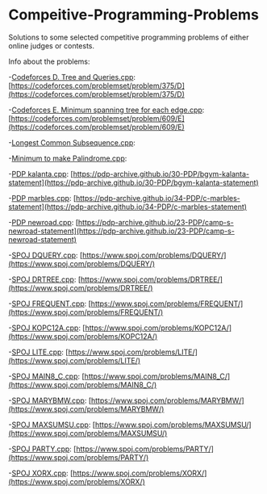 # Compeitive-Programming-Problems
Solutions to some selected competitive programming problems of either online judges or contests.

Info about the problems:

-[Codeforces D. Tree and Queries.cpp](Codeforces%20D.%20Tree%20and%20Queries.cpp): [https://codeforces.com/problemset/problem/375/D](https://codeforces.com/problemset/problem/375/D)

-[Codeforces E. Minimum spanning tree for each edge.cpp](Codeforces%20E.%20Minimum%20spanning%20tree%20for%20each%20edge.cpp): [https://codeforces.com/problemset/problem/609/E](https://codeforces.com/problemset/problem/609/E)

-[Longest Common Subsequence.cpp](Longest%20Common%20Subsequence.cpp): 

-[Minimum to make Palindrome.cpp](Minimum%20to%20make%20Palindrome.cpp):

-[PDP kalanta.cpp](PDP%20kalanta.cpp): [https://pdp-archive.github.io/30-PDP/bgym-kalanta-statement](https://pdp-archive.github.io/30-PDP/bgym-kalanta-statement)

-[PDP marbles.cpp](PDP%20marbles.cpp): [https://pdp-archive.github.io/34-PDP/c-marbles-statement](https://pdp-archive.github.io/34-PDP/c-marbles-statement)

-[PDP newroad.cpp](PDP%20newroad.cpp): [https://pdp-archive.github.io/23-PDP/camp-s-newroad-statement](https://pdp-archive.github.io/23-PDP/camp-s-newroad-statement)

-[SPOJ DQUERY.cpp](SPOJ%20DQUERY.cpp): [https://www.spoj.com/problems/DQUERY/](https://www.spoj.com/problems/DQUERY/)

-[SPOJ DRTREE.cpp](SPOJ%20DRTREE.cpp): [https://www.spoj.com/problems/DRTREE/](https://www.spoj.com/problems/DRTREE/)

-[SPOJ FREQUENT.cpp](SPOJ%20FREQUENT.cpp): [https://www.spoj.com/problems/FREQUENT/](https://www.spoj.com/problems/FREQUENT/)

-[SPOJ KOPC12A.cpp](SPOJ%20KOPC12A.cpp): [https://www.spoj.com/problems/KOPC12A/](https://www.spoj.com/problems/KOPC12A/)

-[SPOJ LITE.cpp](SPOJ%20LITE.cpp): [https://www.spoj.com/problems/LITE/](https://www.spoj.com/problems/LITE/)

-[SPOJ MAIN8_C.cpp](SPOJ%20MAIN8_C.cpp): [https://www.spoj.com/problems/MAIN8_C/](https://www.spoj.com/problems/MAIN8_C/)

-[SPOJ MARYBMW.cpp](SPOJ%20MARYBMW.cpp): [https://www.spoj.com/problems/MARYBMW/](https://www.spoj.com/problems/MARYBMW/)

-[SPOJ MAXSUMSU.cpp](SPOJ%20MAXSUMSU.cpp): [https://www.spoj.com/problems/MAXSUMSU/](https://www.spoj.com/problems/MAXSUMSU/)

-[SPOJ PARTY.cpp](SPOJ%20PARTY.cpp): [https://www.spoj.com/problems/PARTY/](https://www.spoj.com/problems/PARTY/)

-[SPOJ XORX.cpp](SPOJ%20XORX.cpp): [https://www.spoj.com/problems/XORX/](https://www.spoj.com/problems/XORX/)
